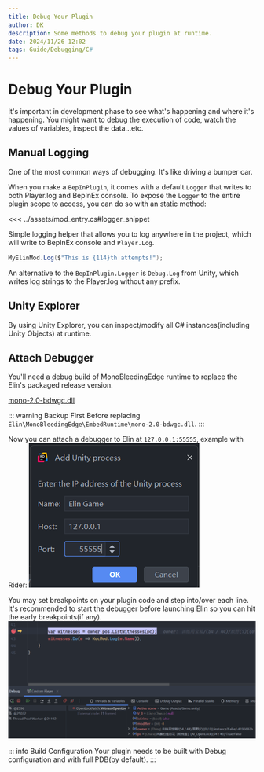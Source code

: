 ```yaml
---
title: Debug Your Plugin
author: DK
description: Some methods to debug your plugin at runtime.
date: 2024/11/26 12:02
tags: Guide/Debugging/C#
---
```


# Debug Your Plugin

It's important in development phase to see what's happening and where it's happening. You might want to debug the execution of code, watch the values of variables, inspect the data...etc.

## Manual Logging

One of the most common ways of debugging. It's like driving a bumper car.

When you make a `BepInPlugin`, it comes with a default `Logger` that writes to both Player.log and BepInEx console. To expose the `Logger` to the entire plugin scope to access, you can do so with an static method:

<<< ../assets/mod_entry.cs#logger_snippet

Simple logging helper that allows you to log anywhere in the project, which will write to BepInEx console and `Player.Log`.
```cs
MyElinMod.Log($"This is {114}th attempts!");
```

An alternative to the `BepInPlugin.Logger` is `Debug.Log` from Unity, which writes log strings to the Player.log without any prefix.

## Unity Explorer

By using Unity Explorer, you can inspect/modify all C# instances(including Unity Objects) at runtime. 

<LinkCard t="Unity Explorer at Steam Workshop" u="https://steamcommunity.com/sharedfiles/filedetails/?id=3364902496"/>

## Attach Debugger

You'll need a debug build of MonoBleedingEdge runtime to replace the Elin's packaged release version.

<a href="https://github.com/Elin-Modding-Resources/Elin.Docs/raw/refs/heads/master/articles/2_Getting%20Started/assets/mono-2.0-bdwgc.dll" download>mono-2.0-bdwgc.dll</a>

::: warning Backup First
Before replacing `Elin\MonoBleedingEdge\EmbedRuntime\mono-2.0-bdwgc.dll`.
:::

Now you can attach a debugger to Elin at `127.0.0.1:55555`, example with Rider:
![port](./assets/port.png)

You may set breakpoints on your plugin code and step into/over each line. It's recommended to start the debugger before launching Elin so you can hit the early breakpoints(if any).
![bp](./assets/breakpoint.png)

::: info Build Configuration
Your plugin needs to be built with Debug configuration and with full PDB(by default).
:::